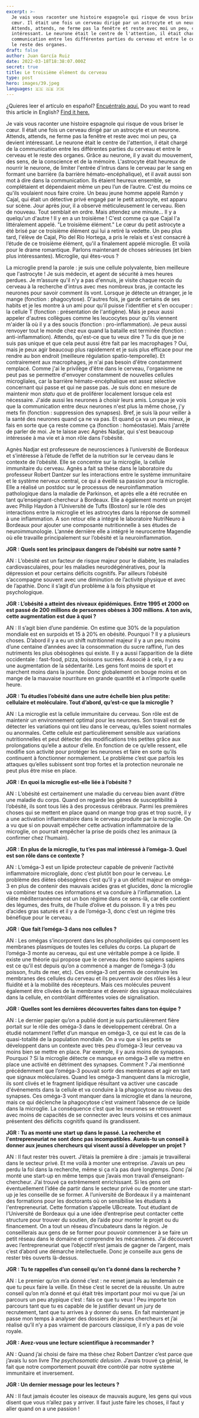 ```yaml
---
excerpt: >-
  Je vais vous raconter une histoire espagnole qui risque de vous briser le
  cœur. Il était une fois un cerveau dirigé par un astrocyte et un neurone.
  Attends, attends, ne ferme pas la fenêtre et reste avec moi un peu, ça devient
  intéressant. Le neurone était le centre de l'attention, il était chargé de la
  communication entre les différentes parties du cerveau et entre le cerveau et
  le reste des organes.
draft: false
author: Juan García Ruiz
date: 2022-03-18T18:38:07.000Z
secret: true
title: Le troisième élément du cerveau
type: post
hero: images/39.jpeg
languages: 🇪🇸 🇬🇧 🇫🇷
---
```

<span class="clarification-box">
¿Quieres leer el artículo en español? <a href="/El-tercer-elemento-del-cerebro">Encuéntralo aquí.</a>
</span>

<span class="clarification-box">
Do you want to read this article in English? <a href="/The-third-element-of-the-brain">Find it here.</a>
</span>

Je vais vous raconter une histoire espagnole qui risque de vous briser le cœur. Il était une fois un cerveau dirigé par un astrocyte et un neurone. Attends, attends, ne ferme pas la fenêtre et reste avec moi un peu, ça devient intéressant. Le neurone était le centre de l'attention, il était chargé de la communication entre les différentes parties du cerveau et entre le cerveau et le reste des organes. Grâce au neurone, il y avait du mouvement, des sens, de la conscience et de la mémoire. L'astrocyte était heureux de nourrir le neurone, de limiter l'entrée d'intrus dans le cerveau par le sang en formant une barrière (la barrière hémato-encéphalique), et il avait aussi son mot à dire dans la communication. Ils étaient heureux ensemble, se complétaient et dépendaient même un peu l’un de l’autre. C'est du moins ce qu'ils voulaient nous faire croire. Un beau jeune homme appelé Ramón y Cajal, qui était un détective privé engagé par le petit astrocyte, est apparu sur scène. Jour après jour, il a observé méticuleusement le cerveau. Rien de nouveau. Tout semblait en ordre. Mais attendez une minute... Il y a quelqu'un d'autre ! Il y en a un troisième ! C'est comme ça que Cajal l'a littéralement appelé. "Le troisième élément." Le cœur du petit astrocyte a été brisé par ce troisième élément qui lui a retiré la vedette. Un peu plus tard, l'élève de Cajal, Pío del Río Hortega, a pris le relais et s'est consacré à l’étude de ce troisième élément, qu'il a finalement appelé microglie. Et voilà pour le drame romantique. Parlons maintenant de choses sérieuses (et bien plus intéressantes). Microglie, qui êtes-vous ?

La microglie prend la parole : je suis une cellule polyvalente, bien meilleure que l'astrocyte ! Je suis médecin, et agent de sécurité à mes heures perdues. Je m’assure qu'il n'y a pas d'ennuis, je visite chaque recoin du cerveau à la recherche d'intrus avec mes nombreux bras, je contacte les neurones pour savoir comment ils vont. Lorsque je détecte un étranger, je le mange (fonction : phagocytose). D'autres fois, je garde certains de ses habits et je les montre à un ami pour qu'il puisse l'identifier et s'en occuper : la cellule T (fonction : présentation de l'antigène). Mais je peux aussi appeler d'autres collègues comme les leucocytes pour qu'ils viennent m'aider là où il y a des soucis (fonction : pro-inflammation). Je peux aussi renvoyer tout le monde chez eux quand la bataille est terminée (fonction : anti-inflammation). Attends, qu'est-ce que tu veux dire ? Tu dis que je ne suis pas unique et que cela peut aussi être fait par les macrophages ? Oui, mais je peux agir beaucoup plus rapidement et je suis plus efficace pour me rendre au bon endroit (meilleure régulation spatio-temporelle). Et contrairement aux macrophages, je n'ai pas besoin d'être constamment remplacé. Comme j'ai le privilège d'être dans le cerveau, l'organisme ne peut pas se permettre d'envoyer constamment de nouvelles cellules microgliales, car la barrière hémato-encéphalique est assez sélective concernant qui passe et qui ne passe pas. Je suis donc en mesure de maintenir mon *statu quo* et de proliférer localement lorsque cela est nécessaire. J'aide aussi les neurones à choisir leurs amis. Lorsque je vois que la communication entre deux neurones n'est plus la même chose, j'y mets fin (fonction : suppression des synapses). Bref, je suis là pour veiller à la santé des neurones quand ça ne va pas. Et quand ça va un peu mieux, je fais en sorte que ça reste comme ça (fonction : homéostasie). Mais j'arrête de parler de moi. Je te laisse avec Agnès Nadjar, qui s'est beaucoup intéressée à ma vie et à mon rôle dans l'obésité.

Agnès Nadjar est professeure de neurosciences à l’université de Bordeaux et s’intéresse à l’étude de l’effet de la nutrition sur le cerveau dans le contexte de l’obésité. Elle se concentre sur la microglie, la cellule immunitaire du cerveau. Agnès a fait sa thèse dans le laboratoire du professeur Robert Dantzer sur les interactions entre le système immunitaire et le système nerveux central, ce qui a éveillé sa passion pour la microglie. Elle a réalisé un postdoc sur le processus de neuroinflammation pathologique dans la maladie de Parkinson, et après elle a été recrutée en tant qu’enseignant-chercheur à Bordeaux. Elle a également monté un projet avec Philip Haydon à l’Université de Tufts (Boston) sur le rôle des interactions entre la microglie et les astrocytes dans la réponse de sommeil à une inflammation. A son retour elle a intégré le laboratoire NutriNeuro à Bordeaux pour ajouter une composante nutritionnelle à ses études de neuroimmunologie. L’année dernière elle a intégré le neurocentre Magendie où elle travaille principalement sur l’obésité et la neuroinflammation.

**JGR : Quels sont les principaux dangers de l’obésité sur notre santé ?**

AN : L’obésité est un facteur de risque majeur pour le diabète, les maladies cardiovasculaires, pour les maladies neurodégénératives, pour la dépression et pour certains déficits cognitifs. Par ailleurs l’obésité s’accompagne souvent avec une diminution de l’activité physique et avec de l’apathie. Donc il s’agit d’un problème à la fois physique et psychologique.

**JGR : L’obésité a atteint des niveaux épidémiques. Entre 1995 et 2000 on est passé de 200 millions de personnes obèses à 300 millions. A ton avis, cette augmentation est due à quoi ?**

AN : Il s’agit bien d’une pandémie. On estime que 30% de la population mondiale est en surpoids et 15 à 20% en obésité. Pourquoi ? Il y a plusieurs choses. D’abord il y a eu un shift nutritionnel majeur il y a un peu moins d’une centaine d’années avec la consommation du sucre raffiné, l’un des nutriments les plus obésogènes qui existe. Il y a aussi l’apparition de la diète occidentale : fast-food, pizza, boissons sucrées. Associé à cela, il y a eu une augmentation de la sédentarité. Les gens font moins de sport et marchent moins dans la journée. Donc globalement on bouge moins et on mange de la mauvaise nourriture en grande quantité et à n’importe quelle heure.

**JGR : Tu étudies l’obésité dans une autre échelle bien plus petite: cellulaire et moléculaire. Tout d’abord, qu’est-ce que la microglie ?**

AN : La microglie est la cellule immunitaire du cerveau. Son rôle est de maintenir un environnement optimal pour les neurones. Son travail est de détecter les variations qui ont lieu dans le cerveau, qu’elles soient normales ou anormales. Cette cellule est particulièrement sensible aux variations nutritionnelles et peut détecter des modifications très petites grâce aux prolongations qu’elle a autour d’elle. En fonction de ce qu’elle ressent, elle modifie son activité pour protéger les neurones et faire en sorte qu’ils continuent à fonctionner normalement. Le problème c’est que parfois les attaques qu’elles subissent sont trop fortes et la protection neuronale ne peut plus être mise en place.

**JGR : En quoi la microglie est-elle liée à l’obésité ?**

AN : L’obésité est certainement une maladie du cerveau bien avant d’être une maladie du corps. Quand on regarde les gènes de susceptibilité à l’obésité, ils sont tous liés à des processus cérébraux. Parmi les premières choses qui se mettent en place quand on mange trop gras et trop sucré, il y a une activation inflammatoire dans le cerveau produite par la microglie. On a vu que si on pouvait empêcher cette activation inflammatoire de la microglie, on pourrait empêcher la prise de poids chez les animaux (à confirmer chez l’humain).

**JGR : En plus de la microglie, tu t’es pas mal intéressé à l’oméga-3. Quel est son rôle dans ce contexte ?**

AN : L’oméga-3 est un lipide protecteur capable de prévenir l’activité inflammatoire microgliale, donc c’est plutôt bon pour le cerveau. Le problème des diètes obésogènes c’est qu’il y a un déficit majeur en oméga-3 en plus de contenir des mauvais acides gras et glucides, donc la microglie va combiner toutes ces informations et va conduire à l'inflammation. La diète méditerranéenne est un bon régime dans ce sens-là, car elle contient des légumes, des fruits, de l’huile d’olive et du poisson. Il y a très peu d’acides gras saturés et il y a de l’oméga-3, donc c’est un régime très bénéfique pour le cerveau.

**JGR : Que fait l’oméga-3 dans nos cellules ?**

AN : Les omégas s’incorporent dans les phospholipides qui composent les membranes plasmiques de toutes les cellules du corps. La plupart de l’oméga-3 monte au cerveau, qui est une véritable pompe à ce lipide. Il existe une théorie qui propose que le cerveau des homo sapiens sapiens est ce qu’il est depuis qu’on a commencé a manger de l’oméga-3 (du poisson, fruits de mer, etc). Ces oméga-3 ont permis de construire les membranes des cellules du cerveau et ils peuvent avoir des rôles liés à leur fluidité et à la mobilité des récepteurs. Mais ces molécules peuvent également être clivées de la membrane et devenir des signaux moléculaires dans la cellule, en contrôlant différentes voies de signalisation.

**JGR : Quelles sont les dernières découvertes faites dans ton équipe ?**

AN : Le dernier papier qu’on a publié dont je suis particulièrement fière portait sur le rôle des oméga-3 dans le développement cérébral. On a étudié notamment l’effet d’un manque en oméga-3, ce qui est le cas de la quasi-totalité de la population mondiale. On a vu que si les petits se développent dans un contexte avec très peu d’oméga-3 leur cerveau va moins bien se mettre en place. Par exemple, il y aura moins de synapses. Pourquoi ? Si la microglie détecte ce manque en oméga-3 elle va mettre en place une activité en détriment des synapses. Comment ? J’ai mentionné précédemment que l’oméga-3 pouvait sortir des membranes et agir en tant que signaux moléculaires. Quand les oméga-3 manquent dans la microglie, ils sont clivés et le fragment lipidique résultant va activer une cascade d'événements dans la cellule et va conduire à la phagocytose au niveau des synapses. Ces oméga-3 vont manquer dans la microglie et dans la neurone, mais ce qui déclenche la phagocytose c’est vraiment l’absence de ce lipide dans la microglie. La conséquence c’est que les neurones se retrouvent avec moins de capacités de se connecter avec leurs voisins et ces animaux présentent des déficits cognitifs quand ils grandissent.

**JGR : Tu as monté une start up dans le passé. La recherche et l'entrepreneuriat ne sont donc pas incompatibles. Aurais-tu un conseil à donner aux jeunes chercheurs qui visent aussi à développer un projet ?**

AN : Il faut rester très ouvert. J’étais la première à dire : jamais je travaillerai dans le secteur privé. Et me voilà à monter une entreprise. J’avais un peu perdu la foi dans la recherche, même si ça n’a pas duré longtemps. Donc j’ai monté une start-up en même temps que j’avais mon travail d’enseignant-chercheur. J’ai trouvé ça extrêmement enrichissant. Si les gens ont éventuellement l’idée de partir dans le secteur privé ou de monter une start-up je les conseille de se former. A l’université de Bordeaux il y a maintenant des formations pour les doctorants où on sensibilise les étudiants à l'entrepreneuriat. Cette formation s’appelle UBcreate. Tout étudiant de l'Université de Bordeaux qui a une idée d’entreprise peut contacter cette structure pour trouver du soutien, de l’aide pour monter le projet ou du financement. On a tout un réseau d’incubateurs dans la région. Je conseillerais aux gens de se former pour pouvoir commencer à se faire un petit réseau dans le domaine et comprendre les mécanismes. J’ai découvert avec l’entrepreneuriat que l’objectif n’est jamais de gagner de l’argent, mais c’est d’abord une démarche intellectuelle. Donc je conseille aux gens de rester très ouverts là-dessus.

**JGR : Tu te rappelles d’un conseil qu’on t’a donné dans la recherche ?**

AN : Le premier qu’on m’a donné c’est : ne remet jamais au lendemain ce que tu peux faire la veille. En thèse c’est le secret de la réussite. Un autre conseil qu’on m’a donné et qui était très important pour moi vu que j’ai un parcours un peu atypique c’est : fais ce que tu veux ! Peu importe ton parcours tant que tu es capable de le justifier devant un jury de recrutement, tant que tu arrives à y donner du sens. En fait maintenant je passe mon temps à analyser des dossiers de jeunes chercheurs et j’ai réalisé qu’il n’y a pas vraiment de parcours classique, il n’y a pas de voie royale.

**JGR : Avez-vous une lecture scientifique à recommander ?**

AN : Quand j’ai choisi de faire ma thèse chez Robert Dantzer c’est parce que j’avais lu son livre *The psychosomatic delusion*. J’avais trouvé ça génial, le fait que notre comportement pouvait être contrôlé par notre système immunitaire et inversement.

**JGR : Un dernier message pour les lecteurs ?**

AN : Il faut jamais écouter les oiseaux de mauvais augure, les gens qui vous disent que vous n’allez pas y arriver. Il faut juste faire les choses, il faut y aller quand on a une passion !
